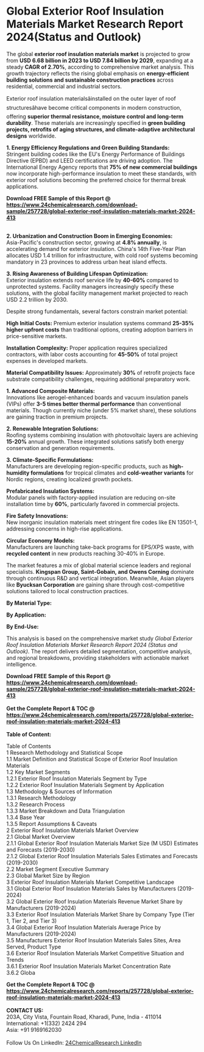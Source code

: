 <h1>Global Exterior Roof Insulation Materials Market Research Report 2024(Status and Outlook)</h1><p>The global <strong>exterior roof insulation materials market</strong> is projected to grow from <strong>USD 6.68 billion in 2023 to USD 7.84 billion by 2029</strong>, expanding at a steady <strong>CAGR of 2.70%</strong>, according to comprehensive market analysis. This growth trajectory reflects the rising global emphasis on <strong>energy-efficient building solutions and sustainable construction practices</strong> across residential, commercial and industrial sectors.</p><p>Exterior roof insulation materialsâinstalled on the outer layer of roof structuresâhave become critical components in modern construction, offering <strong>superior thermal resistance, moisture control and long-term durability</strong>. These materials are increasingly specified in <strong>green building projects, retrofits of aging structures, and climate-adaptive architectural designs</strong> worldwide.</p><p><strong>1. Energy Efficiency Regulations and Green Building Standards:</strong><br>
Stringent building codes like the EU's Energy Performance of Buildings Directive (EPBD) and LEED certifications are driving adoption. The International Energy Agency reports that <strong>75% of new commercial buildings</strong> now incorporate high-performance insulation to meet these standards, with exterior roof solutions becoming the preferred choice for thermal break applications.</p><div><b>Download FREE Sample of this Report @ 
            <a href="https://www.24chemicalresearch.com/download-sample/257728/global-exterior-roof-insulation-materials-market-2024-413">
            https://www.24chemicalresearch.com/download-sample/257728/global-exterior-roof-insulation-materials-market-2024-413</a></b></div><br><p><strong>2. Urbanization and Construction Boom in Emerging Economies:</strong><br>
Asia-Pacific's construction sector, growing at <strong>4.8% annually</strong>, is accelerating demand for exterior insulation. China's 14th Five-Year Plan allocates USD 1.4 trillion for infrastructure, with cold roof systems becoming mandatory in 23 provinces to address urban heat island effects.</p><p><strong>3. Rising Awareness of Building Lifespan Optimization:</strong><br>
Exterior insulation extends roof service life by <strong>40-60%</strong> compared to unprotected systems. Facility managers increasingly specify these solutions, with the global facility management market projected to reach USD 2.2 trillion by 2030.</p><p>Despite strong fundamentals, several factors constrain market potential:</p><p><strong>High Initial Costs:</strong> Premium exterior insulation systems command <strong>25-35% higher upfront costs</strong> than traditional options, creating adoption barriers in price-sensitive markets.</p><p><strong>Installation Complexity:</strong> Proper application requires specialized contractors, with labor costs accounting for <strong>45-50%</strong> of total project expenses in developed markets.</p><p><strong>Material Compatibility Issues:</strong> Approximately <strong>30%</strong> of retrofit projects face substrate compatibility challenges, requiring additional preparatory work.</p><p><strong>1. Advanced Composite Materials:</strong><br>
Innovations like aerogel-enhanced boards and vacuum insulation panels (VIPs) offer <strong>3-5 times better thermal performance</strong> than conventional materials. Though currently niche (under 5% market share), these solutions are gaining traction in premium projects.</p><p><strong>2. Renewable Integration Solutions:</strong><br>
Roofing systems combining insulation with photovoltaic layers are achieving <strong>15-20%</strong> annual growth. These integrated solutions satisfy both energy conservation and generation requirements.</p><p><strong>3. Climate-Specific Formulations:</strong><br>
Manufacturers are developing region-specific products, such as <strong>high-humidity formulations</strong> for tropical climates and <strong>cold-weather variants</strong> for Nordic regions, creating localized growth pockets.</p><p><strong>Prefabricated Insulation Systems:</strong><br>
    Modular panels with factory-applied insulation are reducing on-site installation time by <strong>60%</strong>, particularly favored in commercial projects.</p><p><strong>Fire Safety Innovations:</strong><br>
    New inorganic insulation materials meet stringent fire codes like EN 13501-1, addressing concerns in high-rise applications.</p><p><strong>Circular Economy Models:</strong><br>
    Manufacturers are launching take-back programs for EPS/XPS waste, with <strong>recycled content</strong> in new products reaching 30-40% in Europe.</p><p>The market features a mix of global material science leaders and regional specialists. <strong>Kingspan Group, Saint-Gobain, and Owens Corning</strong> dominate through continuous R&amp;D and vertical integration. Meanwhile, Asian players like <strong>Byucksan Corporation</strong> are gaining share through cost-competitive solutions tailored to local construction practices.</p><p><strong>By Material Type:</strong></p><p><strong>By Application:</strong></p><p><strong>By End-Use:</strong></p><p>This analysis is based on the comprehensive market study <em>Global Exterior Roof Insulation Materials Market Research Report 2024 (Status and Outlook)</em>. The report delivers detailed segmentation, competitive analysis, and regional breakdowns, providing stakeholders with actionable market intelligence.</p><div><b>Download FREE Sample of this Report @ 
            <a href="https://www.24chemicalresearch.com/download-sample/257728/global-exterior-roof-insulation-materials-market-2024-413">
            https://www.24chemicalresearch.com/download-sample/257728/global-exterior-roof-insulation-materials-market-2024-413</a></b></div><br><div><b>Get the Complete Report & TOC @ 
            <a href="https://www.24chemicalresearch.com/reports/257728/global-exterior-roof-insulation-materials-market-2024-413">
            https://www.24chemicalresearch.com/reports/257728/global-exterior-roof-insulation-materials-market-2024-413</a></b></div><br>
            <b>Table of Content:</b><p>Table of Contents<br />
1 Research Methodology and Statistical Scope<br />
1.1 Market Definition and Statistical Scope of Exterior Roof Insulation Materials<br />
1.2 Key Market Segments<br />
1.2.1 Exterior Roof Insulation Materials Segment by Type<br />
1.2.2 Exterior Roof Insulation Materials Segment by Application<br />
1.3 Methodology & Sources of Information<br />
1.3.1 Research Methodology<br />
1.3.2 Research Process<br />
1.3.3 Market Breakdown and Data Triangulation<br />
1.3.4 Base Year<br />
1.3.5 Report Assumptions & Caveats<br />
2 Exterior Roof Insulation Materials Market Overview<br />
2.1 Global Market Overview<br />
2.1.1 Global Exterior Roof Insulation Materials Market Size (M USD) Estimates and Forecasts (2019-2030)<br />
2.1.2 Global Exterior Roof Insulation Materials Sales Estimates and Forecasts (2019-2030)<br />
2.2 Market Segment Executive Summary<br />
2.3 Global Market Size by Region<br />
3 Exterior Roof Insulation Materials Market Competitive Landscape<br />
3.1 Global Exterior Roof Insulation Materials Sales by Manufacturers (2019-2024)<br />
3.2 Global Exterior Roof Insulation Materials Revenue Market Share by Manufacturers (2019-2024)<br />
3.3 Exterior Roof Insulation Materials Market Share by Company Type (Tier 1, Tier 2, and Tier 3)<br />
3.4 Global Exterior Roof Insulation Materials Average Price by Manufacturers (2019-2024)<br />
3.5 Manufacturers Exterior Roof Insulation Materials Sales Sites, Area Served, Product Type<br />
3.6 Exterior Roof Insulation Materials Market Competitive Situation and Trends<br />
3.6.1 Exterior Roof Insulation Materials Market Concentration Rate<br />
3.6.2 Globa</p><div><b>Get the Complete Report & TOC @ 
            <a href="https://www.24chemicalresearch.com/reports/257728/global-exterior-roof-insulation-materials-market-2024-413">
            https://www.24chemicalresearch.com/reports/257728/global-exterior-roof-insulation-materials-market-2024-413</a></b></div><br><b>CONTACT US:</b><br>
            203A, City Vista, Fountain Road, Kharadi, Pune, India - 411014<br>
            International: +1(332) 2424 294<br>
            Asia: +91 9169162030 <br><br>
            Follow Us On LinkedIn: <a href="https://www.linkedin.com/company/24chemicalresearch/">24ChemicalResearch LinkedIn</a>